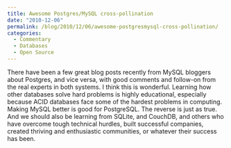 ```yaml
---
title: Awesome Postgres/MySQL cross-pollination
date: "2010-12-06"
permalink: /blog/2010/12/06/awesome-postgresmysql-cross-pollination/
categories:
  - Commentary
  - Databases
  - Open Source
---
```

There have been a few great blog posts recently from MySQL bloggers about Postgres, and vice versa, with good comments and follow-on from the real experts in both systems. I think this is wonderful. Learning how other databases solve hard problems is highly educational, especially because ACID databases face some of the hardest problems in computing. Making MySQL better is good for PostgreSQL. The reverse is just as true. And we should also be learning from SQLite, and CouchDB, and others who have overcome tough technical hurdles, built successful companies, created thriving and enthusiastic communities, or whatever their success has been.
